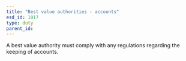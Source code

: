 ```yaml
---
title: "Best value authorities - accounts"
esd_id: 1017
type: duty
parent_id:  
---
```


A best value authority must comply with any regulations regarding the keeping of accounts.

